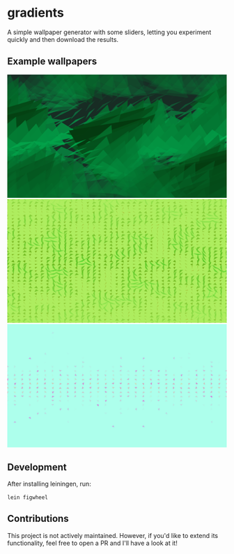 # gradients

A simple wallpaper generator with some sliders, letting you experiment quickly and then download the results.

## Example wallpapers

<img src="https://raw.githubusercontent.com/raffomania/gradients/master/docs/examples/1.png">
<img src="https://raw.githubusercontent.com/raffomania/gradients/master/docs/examples/2.png">
<img src="https://raw.githubusercontent.com/raffomania/gradients/master/docs/examples/3.png">

## Development

After installing leiningen, run:

    lein figwheel

## Contributions

This project is not actively maintained. However, if you'd like to extend its functionality, feel free to open a PR and I'll have a look at it!